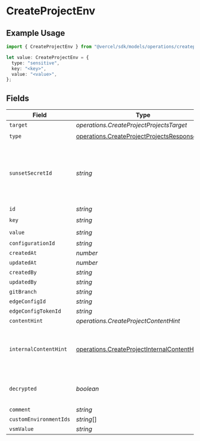 # CreateProjectEnv

## Example Usage

```typescript
import { CreateProjectEnv } from "@vercel/sdk/models/operations/createproject.js";

let value: CreateProjectEnv = {
  type: "sensitive",
  key: "<key>",
  value: "<value>",
};
```

## Fields

| Field                                                                                                        | Type                                                                                                         | Required                                                                                                     | Description                                                                                                  |
| ------------------------------------------------------------------------------------------------------------ | ------------------------------------------------------------------------------------------------------------ | ------------------------------------------------------------------------------------------------------------ | ------------------------------------------------------------------------------------------------------------ |
| `target`                                                                                                     | *operations.CreateProjectProjectsTarget*                                                                     | :heavy_minus_sign:                                                                                           | N/A                                                                                                          |
| `type`                                                                                                       | [operations.CreateProjectProjectsResponseType](../../models/operations/createprojectprojectsresponsetype.md) | :heavy_check_mark:                                                                                           | N/A                                                                                                          |
| `sunsetSecretId`                                                                                             | *string*                                                                                                     | :heavy_minus_sign:                                                                                           | This is used to identiy variables that have been migrated from type secret to sensitive.                     |
| `id`                                                                                                         | *string*                                                                                                     | :heavy_minus_sign:                                                                                           | N/A                                                                                                          |
| `key`                                                                                                        | *string*                                                                                                     | :heavy_check_mark:                                                                                           | N/A                                                                                                          |
| `value`                                                                                                      | *string*                                                                                                     | :heavy_check_mark:                                                                                           | N/A                                                                                                          |
| `configurationId`                                                                                            | *string*                                                                                                     | :heavy_minus_sign:                                                                                           | N/A                                                                                                          |
| `createdAt`                                                                                                  | *number*                                                                                                     | :heavy_minus_sign:                                                                                           | N/A                                                                                                          |
| `updatedAt`                                                                                                  | *number*                                                                                                     | :heavy_minus_sign:                                                                                           | N/A                                                                                                          |
| `createdBy`                                                                                                  | *string*                                                                                                     | :heavy_minus_sign:                                                                                           | N/A                                                                                                          |
| `updatedBy`                                                                                                  | *string*                                                                                                     | :heavy_minus_sign:                                                                                           | N/A                                                                                                          |
| `gitBranch`                                                                                                  | *string*                                                                                                     | :heavy_minus_sign:                                                                                           | N/A                                                                                                          |
| `edgeConfigId`                                                                                               | *string*                                                                                                     | :heavy_minus_sign:                                                                                           | N/A                                                                                                          |
| `edgeConfigTokenId`                                                                                          | *string*                                                                                                     | :heavy_minus_sign:                                                                                           | N/A                                                                                                          |
| `contentHint`                                                                                                | *operations.CreateProjectContentHint*                                                                        | :heavy_minus_sign:                                                                                           | N/A                                                                                                          |
| `internalContentHint`                                                                                        | [operations.CreateProjectInternalContentHint](../../models/operations/createprojectinternalcontenthint.md)   | :heavy_minus_sign:                                                                                           | Similar to `contentHints`, but should not be exposed to the user.                                            |
| `decrypted`                                                                                                  | *boolean*                                                                                                    | :heavy_minus_sign:                                                                                           | Whether `value` and `vsmValue` are decrypted.                                                                |
| `comment`                                                                                                    | *string*                                                                                                     | :heavy_minus_sign:                                                                                           | N/A                                                                                                          |
| `customEnvironmentIds`                                                                                       | *string*[]                                                                                                   | :heavy_minus_sign:                                                                                           | N/A                                                                                                          |
| `vsmValue`                                                                                                   | *string*                                                                                                     | :heavy_minus_sign:                                                                                           | N/A                                                                                                          |